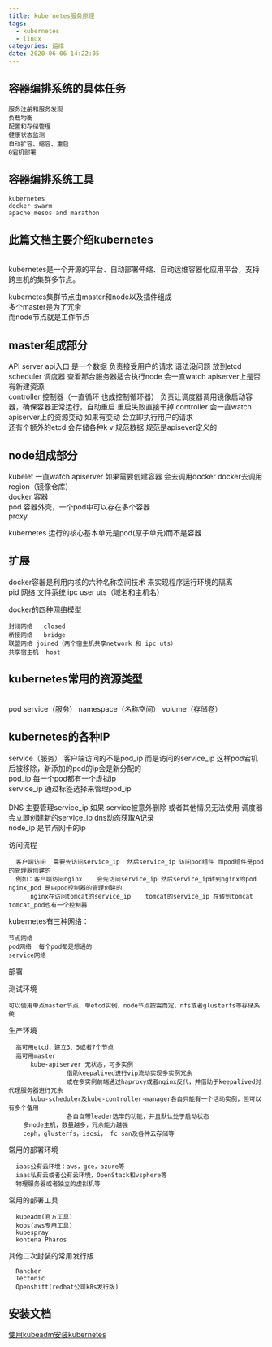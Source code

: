 ```yaml
---
title: kubernetes服务原理
tags:
  - kubernetes
  - linux
categories: 运维
date: 2020-06-06 14:22:05
---
```

## 容器编排系统的具体任务

    服务注册和服务发现
    负载均衡
    配置和存储管理
    健康状态监测
    自动扩容、缩容、重启
    0宕机部署

## 容器编排系统工具

    kubernetes
    docker swarm
    apache mesos and marathon

## 此篇文档主要介绍kubernetes
<br/>kubernetes是一个开源的平台、自动部署伸缩、自动运维容器化应用平台，支持跨主机的集群多节点。<br/>

kubernetes集群节点由master和node以及插件组成
<br/>多个master是为了冗余<br/>
而node节点就是工作节点

## master组成部分
  API server api入口 是一个数据  负责接受用户的请求 语法没问题 放到etcd
  scheduler	调度器  查看那台服务器适合执行node 会一直watch apiserver上是否有新建资源
  <br/>  controller	控制器（一直循环 也成控制循环器）  负责让调度器调用镜像启动容器，确保容器正常运行，自动重启 重启失败直接干掉  controller 会一直watch apiserver上的资源变动 如果有变动  会立即执行用户的请求 <br/> 
  还有个额外的etcd  会存储各种k v 规范数据   规范是apisever定义的

## node组成部分
  kubelet 一直watch apiserver  如果需要创建容器 会去调用docker docker去调用region（镜像仓库）
   <br/>  docker 容器  <br/> 
  pod   容器外壳，一个pod中可以存在多个容器
   <br/>  proxy  <br/> 

kubernetes 运行的核心基本单元是pod(原子单元)而不是容器

## 扩展
docker容器是利用内核的六种名称空间技术 来实现程序运行环境的隔离
<br/>pid  网络  文件系统  ipc  user uts（域名和主机名）<br/>

docker的四种网络模型  

    封闭网络   closed
    桥接网络   bridge
    联盟网络 joined（两个宿主机共享network 和 ipc uts） 
    共享宿主机  host

## kubernetes常用的资源类型
<br/>pod  service（服务）  namespace（名称空间） volume（存储卷）<br/>

## kubernetes的各种IP
service（服务）  客户端访问的不是pod_ip 而是访问的service_ip 这样pod宕机后被移除，新添加的pod的ip会是新分配的
<br/>pod_ip  每一个pod都有一个虚拟ip<br/>
service_ip  通过标签选择来管理pod_ip   
<br/>DNS  主要管理service_ip 如果 service被意外删除 或者其他情况无法使用  调度器会立即创建新的service_ip  dns动态获取A记录<br/>
node_ip  是节点网卡的ip

访问流程

      客户端访问  需要先访问service_ip  然后service_ip 访问pod组件 而pod组件是pod的管理器创建的
      例如：客户端访问nginx    会先访问service_ip 然后service_ip转到nginx的pod       nginx_pod 是由pod控制器的管理创建的   
          nginx在访问tomcat的service_ip    tomcat的service_ip 在转到tomcat tomcat_pod也有一个控制器

kubernetes有三种网络：

    节点网络
    pod网络  每个pod都是想通的
    service网络

部署

  测试环境
    
    可以使用单点master节点，单etcd实例，node节点按需而定，nfs或者glusterfs等存储系统

  生产环境

      高可用etcd，建立3、5或者7个节点
      高可用master
          kube-apiserver 无状态，可多实例
			        借助keepalived进行vip流动实现多实例冗余
			        或在多实例前端通过haproxy或者nginx反代，并借助于keepalived对代理服务器进行冗余
		  kubu-scheduler及kube-controller-manager各自只能有一个活动实例，但可以有多个备用
			        各自自带leader选举的功能，并且默认处于启动状态
        多node主机，数量越多，冗余能力越强
        ceph，glusterfs，iscsi， fc san及各种云存储等

  常用的部署环境

      iaas公有云环境：aws，gce，azure等
      iaas私有云或者公有云环境，OpenStack和vsphere等
      物理服务器或者独立的虚拟机等

  常用的部署工具

      kubeadm(官方工具)
      kops(aws专用工具)
      kubespray
      kontena Pharos

  其他二次封装的常用发行版

      Rancher
      Tectonic
      Openshift(redhat公司k8s发行版)

## 安装文档
[使用kubeadm安装kubernetes](https://xinlong.youare.ink/2020/05/22/kubeadm/)